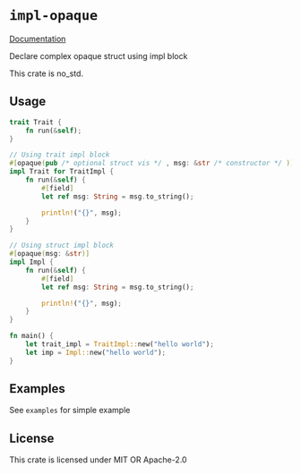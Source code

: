 # `impl-opaque`
[Documentation](https://docs.rs/retained/latest)

Declare complex opaque struct using impl block

This crate is no_std.

## Usage
```rust no_run
trait Trait {
    fn run(&self);
}

// Using trait impl block
#[opaque(pub /* optional struct vis */ , msg: &str /* constructor */ )]
impl Trait for TraitImpl {
    fn run(&self) {
        #[field]
        let ref msg: String = msg.to_string();

        println!("{}", msg);
    }
}

// Using struct impl block
#[opaque(msg: &str)]
impl Impl {
    fn run(&self) {
        #[field]
        let ref msg: String = msg.to_string();

        println!("{}", msg);
    }
}

fn main() {
    let trait_impl = TraitImpl::new("hello world");
    let imp = Impl::new("hello world");
}
```

## Examples
See `examples` for simple example

## License
This crate is licensed under MIT OR Apache-2.0